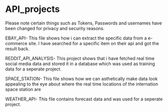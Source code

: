# API_projects
Please note certain things such as Tokens, Passwords and usernames have been changed for privacy and security reasons.

EBAY_API- This file shows how i can extract the specific data from a e-commerce site. I have searched for a specific item on their api and got the result back.

REDDIT_API_ANALYSIS- This project shows that i have fetched real time social media data and stored it in a database which was used as training data for a seperate project.

SPACE_STATION- This file shows how we can asthetically make data look appealing to the eye about where the real time locations of the internation space station are

WEATHER_API- This file contains forecast data and was used for a seperate project.
